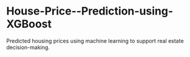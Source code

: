 # House-Price--Prediction-using-XGBoost
Predicted housing prices using machine learning to support real estate decision-making.
